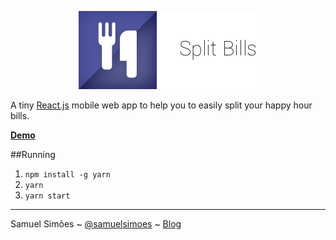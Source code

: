 <p align="center">
  <img alt="Split Bills" src="misc/banner.png" >
</p>

A tiny [React.js](https://facebook.github.io/react/) mobile web app to help you to easily split your happy hour bills.

**[Demo](https://split-bills.herokuapp.com/)**

##Running

1. `npm install -g yarn`
2. `yarn`
3. `yarn start`

-------------
Samuel Simões ~ [@samuelsimoes](https://twitter.com/samuelsimoes) ~ [Blog](http://blog.samuelsimoes.com/)
